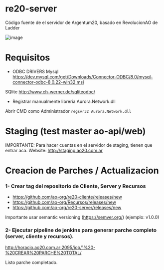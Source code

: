 # re20-server
Código fuente de el servidor de Argentum20, basado en RevolucionAO de Ladder

![image](https://user-images.githubusercontent.com/5874806/126402326-e94f25b3-3992-4db2-ad0b-8b30ad5d34ee.png)

# Requisitos

- ODBC DRIVERS
Mysql
https://dev.mysql.com/get/Downloads/Connector-ODBC/8.0/mysql-connector-odbc-8.0.22-win32.msi

SQlite
http://www.ch-werner.de/sqliteodbc/

- Registrar manualmente libreria Aurora.Network.dll 

Abrir CMD como Administrador `regsvr32 Aurora.Network.dll`

# Staging (test master ao-api/web)
IMPORTANTE: Para hacer cuentas en el servidor de staging, tienen que entrar aca.
Website:
http://staging.ao20.com.ar

# Creacion de Parches / Actualizacion

### 1- Crear tag del repositorio de Cliente, Server y Recursos

- https://github.com/ao-org/re20-cliente/releases/new
- https://github.com/ao-org/Recursos/releases/new
- https://github.com/ao-org/re20-server/releases/new


Importante usar semantic versioning (https://semver.org/) (ejemplo: v1.0.0)

### 2- Ejecutar pipeline de jenkins para generar parche completo (server, cliente y recursos). 

http://horacio.ao20.com.ar:2095/job/1%20-%20CREAR%20PARCHE%20TOTAL/

Listo parche completado.


